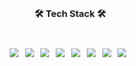 <h3 align="center"><b>🛠 Tech Stack 🛠</b></h3>
</br>
<p align="center">
<img src="https://img.shields.io/badge/Delphi-E34F26?style=flat-square&logo=Delphi&logoColor=white"/></a> &nbsp
<img src="https://img.shields.io/badge/Kotlin-1572B6?style=flat-square&logo=Kotlin&logoColor=white"/></a> &nbsp
<img src="https://img.shields.io/badge/Python-F7DF1E?style=flat-square&logo=Python&logoColor=white"/></a> &nbsp
<img src="https://img.shields.io/badge/Android-339933?style=flat-square&logo=Android&logoColor=white"/></a> &nbsp
<img src="https://img.shields.io/badge/Java-47A248?style=flat-square&logo=Java&logoColor=white"/></a> &nbsp 
<img src="https://img.shields.io/badge/MsSQL-4479A1?style=flat-square&logo=MsSQL&logoColor=white"/></a> &nbsp 
<img src="https://img.shields.io/badge/c++-00599C?style=flat-square&logo=c%2B%2B&logoColor=white"/></a> &nbsp 
<img src="https://img.shields.io/badge/Amazon AWS-232F3E?style=flat-square&logo=Amazon%20AWS&logoColor=white"/></a> &nbsp </p>


<!--
**stonedonn/stonedonn** is a ✨ _special_ ✨ repository because its `README.md` (this file) appears on your GitHub profile.

Here are some ideas to get you started:

- 🔭 I’m currently working on ...
- 🌱 I’m currently learning ...
- 👯 I’m looking to collaborate on ...
- 🤔 I’m looking for help with ...
- 💬 Ask me about ...
- 📫 How to reach me: ...
- 😄 Pronouns: ...
- ⚡ Fun fact: ...
-->
